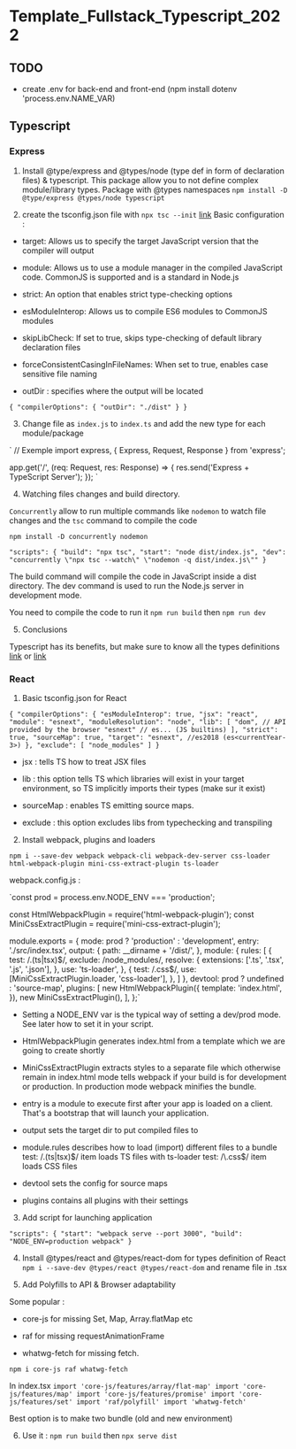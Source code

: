 # Template_Fullstack_Typescript_2022

## TODO

- create .env for back-end and front-end (npm install dotenv 'process.env.NAME_VAR)

## Typescript

### Express

1. Install @type/express and @types/node (type def in form of declaration files) & typescript. This package allow you to not define complex module/library types. Package with @types namespaces `npm install -D @type/express @types/node typescript`

2. create the tsconfig.json file with `npx tsc --init` [link](https://aka.ms/tsconfig) Basic configuration :

- target: Allows us to specify the target JavaScript version that the compiler will output

- module: Allows us to use a module manager in the compiled JavaScript code. CommonJS is supported and is a standard in Node.js

- strict: An option that enables strict type-checking options

- esModuleInterop: Allows us to compile ES6 modules to CommonJS modules

- skipLibCheck: If set to true, skips type-checking of default library declaration files

- forceConsistentCasingInFileNames: When set to true, enables case sensitive file naming

- outDir : specifies where the output will be located

`{
  "compilerOptions": {
    "outDir": "./dist"
  }
}`

3. Change file as `index.js` to `index.ts` and add the new type for each module/package

`
// Exemple
import express, { Express, Request, Response } from 'express';

app.get('/', (req: Request, res: Response) => {
  res.send('Express + TypeScript Server');
});
`

4. Watching files changes and build directory.

`Concurrently` allow to run multiple commands like `nodemon` to watch file changes and the `tsc` command to compile the code

`npm install -D concurrently nodemon`

`"scripts": {
    "build": "npx tsc",
    "start": "node dist/index.js",
    "dev": "concurrently \"npx tsc --watch\" \"nodemon -q dist/index.js\""
  }`

The build command will compile the code in JavaScript inside a dist directory. The dev command is used to run the Node.js server in development mode.

You need to compile the code to run it `npm run build` then `npm run dev`

5. Conclusions

Typescript has its benefits, but make sure to know all the types definitions [link](https://github.com/DefinitelyTyped/DefinitelyTyped/tree/master/types) or [link](https://www.typescriptlang.org/docs/home.html)

### React

1. Basic tsconfig.json for React

`{
  "compilerOptions": {
    "esModuleInterop": true,
    "jsx": "react",
    "module": "esnext",
    "moduleResolution": "node",
    "lib": [
      "dom", // API provided by the browser
      "esnext" // es... (JS builtins)
    ],
    "strict": true,
    "sourceMap": true,
    "target": "esnext", //es2018 (es<currentYear-3>)
  },
  "exclude": [
    "node_modules"
  ]
}`

- jsx : tells TS how to treat JSX files

- lib : this option tells TS which libraries will exist in your target environment, so TS implicitly imports their types (make sur it exist)

- sourceMap : enables TS emitting source maps.

- exclude : this option excludes libs from typechecking and transpiling

2. Install webpack, plugins and loaders

`npm i --save-dev webpack webpack-cli webpack-dev-server css-loader html-webpack-plugin mini-css-extract-plugin ts-loader`

webpack.config.js :

`const prod = process.env.NODE_ENV === 'production';

const HtmlWebpackPlugin = require('html-webpack-plugin');
const MiniCssExtractPlugin = require('mini-css-extract-plugin');

module.exports = {
  mode: prod ? 'production' : 'development',
  entry: './src/index.tsx',
  output: {
    path: __dirname + '/dist/',
  },
  module: {
    rules: [
      {
        test: /\.(ts|tsx)$/,
        exclude: /node_modules/,
        resolve: {
          extensions: ['.ts', '.tsx', '.js', '.json'],
        },
        use: 'ts-loader',
      },
      {
        test: /\.css$/,
        use: [MiniCssExtractPlugin.loader, 'css-loader'],
      },
    ]
  },
  devtool: prod ? undefined : 'source-map',
  plugins: [
    new HtmlWebpackPlugin({
      template: 'index.html',
    }),
    new MiniCssExtractPlugin(),
  ],
};`

- Setting a NODE_ENV var is the typical way of setting a dev/prod mode. See later how to set it in your script.

- HtmlWebpackPlugin generates index.html from a template which we are going to create shortly

- MiniCssExtractPlugin extracts styles to a separate file which otherwise remain in index.html
mode tells webpack if your build is for development or production. In production mode webpack minifies the bundle.

- entry is a module to execute first after your app is loaded on a client. That's a bootstrap that will launch your application.

- output sets the target dir to put compiled files to

- module.rules describes how to load (import) different files to a bundle
test: /\.(ts|tsx)$/ item loads TS files with ts-loader
test: /\.css$/ item loads CSS files

- devtool sets the config for source maps

- plugins contains all plugins with their settings

3. Add script for launching application

`"scripts": {
    "start": "webpack serve --port 3000",
    "build": "NODE_ENV=production webpack"
  }`

4. Install @types/react and @types/react-dom for types definition of React `npm i --save-dev @types/react @types/react-dom` and rename file in .tsx

5. Add Polyfills to API & Browser adaptability

Some popular :

- core-js for missing Set, Map, Array.flatMap etc

- raf for missing requestAnimationFrame

- whatwg-fetch for missing fetch.

`npm i core-js raf whatwg-fetch`

In index.tsx `import 'core-js/features/array/flat-map'
import 'core-js/features/map'
import 'core-js/features/promise'
import 'core-js/features/set'
import 'raf/polyfill'
import 'whatwg-fetch'`

Best option is to make two bundle (old and new environment)

6. Use it : `npm run build` then `npx serve dist`
